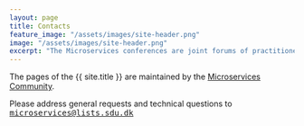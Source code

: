 ```yaml
---
layout: page
title: Contacts
feature_image: "/assets/images/site-header.png"
image: "/assets/images/site-header.png"
excerpt: "The Microservices conferences are joint forums of practitioners and academics to discuss all aspects of designing and programming microservice architectures."
---
```


The pages of the {{ site.title }} are maintained by the [Microservices Community](https://microservices.community).

Please address general requests and technical questions to 
<kbd>microservices@lists.sdu.dk</kbd>